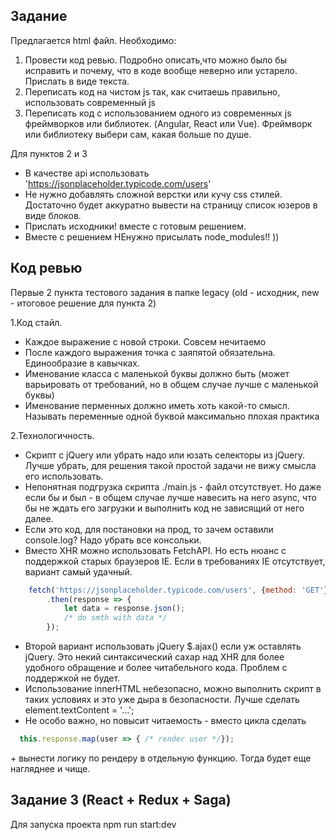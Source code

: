 ## Задание

Предлагается html файл.
Необходимо:
 1. Провести код ревью. Подробно описать,что можно было бы исправить и почему, что в коде вообще неверно или устарело. Прислать в виде текста.
 2. Переписать код на чистом js так, как считаешь правильно, использовать современный js
 3. Переписать код с использованием одного из современных js фреймворков или библиотек. (Angular, React или Vue). Фреймворк или библиотеку выбери сам, какая больше по душе.

Для пунктов 2 и 3
 - В качестве api использовать 'https://jsonplaceholder.typicode.com/users'
 - Не нужно добавлять сложной верстки или кучу css стилей. Достаточно будет аккуратно вывести на страницу список юзеров в виде блоков.
 - Прислать исходники! вместе с готовым решением.
 - Вместе с решением НЕнужно присылать node_modules!! ))
 
## Код ревью
 
 Первые 2 пункта тестового задания в папке legacy (old - исходник, new - итоговое решение для пункта 2)
 
1.Код стайл.
  * Каждое выражение с новой строки. Совсем нечитаемо
  * После каждого выражения точка с заяпятой обязательна. Единообразие в кавычках.
  * Именование класса с маленькой буквы должно быть (может варьировать от требований, но в общем случае лучше с маленькой буквы)
  * Именование перменных должно иметь хоть какой-то смысл. Называть переменные одной буквой максимально плохая практика

2.Технологичность.
  * Скрипт с jQuery или убрать надо или юзать селекторы из jQuery. Лучше убрать, для решения такой простой задачи не вижу смысла его использовать.
  * Непонятная подгрузка скрипта ./main.js - файл отсутствует. Но даже если бы и был - в общем случае лучше навесить на него async, что бы не ждать его загрузки и выполнить код не зависящий от него далее.
  * Если это код, для постановки на прод, то зачем оставили console.log? Надо убрать все консольки.
  * Вместо XHR можно использовать FetchAPI. Но есть нюанс с поддержкой старых браузеров IE. Если в требованиях IE отсутствует, вариант самый удачный.

```javascript
    fetch('https://jsonplaceholder.typicode.com/users', {method: 'GET'})
        .then(response => {
            let data = response.json();
            /* do smth with data */
        });
```

  * Второй вариант использовать jQuery $.ajax() если уж оставлять jQuery. Это некий синтаксический сахар над XHR для более удобного обращение и более читабельного кода. Проблем с поддержкой не будет.
  * Использование innerHTML небезопасно, можно выполнить скрипт в таких условиях и это уже дыра в безопасности. Лучше сделать element.textContent = '...';
  * Не особо важно, но повысит читаемость - вместо цикла сделать 
  ```javascript 
    this.response.map(user => { /* render user */}); 
  ```
 \+ вынести логику по рендеру в отдельную функцию. Тогда будет еще нагляднее и чище.

## Задание 3 (React + Redux + Saga)

Для запуска проекта npm run start:dev


